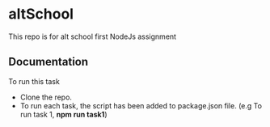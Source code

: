 # altSchool
This repo is for alt school first NodeJs assignment

## Documentation
To run this task
- Clone the repo.
- To run each task, the script has been added to package.json file. (e.g To run task 1, **npm run task1**)
